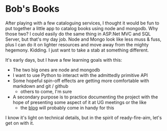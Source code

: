 # Bob's Books
After playing with a few cataloguing services, I thought it would be fun to put together a little app to catalog books using node and mongodb. Why those two? I could easily do the same thing in ASP.Net MVC and SQL Server, but that's my day job. Node and Mongo look like less muss & fuss, plus I can do it on lighter resources and move away from the mighty hegemony. Kidding. I just want to take a stab at something different.

It's early days, but I have a few learning goals with this:
* The two big ones are node and mongodb
* I want to use Python to interact with the admittedly primitive API
* Some hopeful spin-off effects are getting more comfortable with markdown and git / github
  * others to come, I'm sure
* A secondary purpose is to practice documenting the project with the hope of presenting some aspect of it at UG meetings or the like
  * the [blog](http://mostlybob.github.io/) will probably come in handy for this
 
I know it's light on technical details, but in the spirit of ready-fire-aim, let's get on with it.
